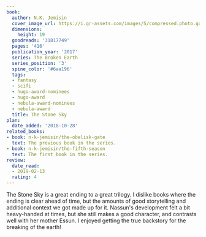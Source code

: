 ```yaml
---
book:
  author: N.K. Jemisin
  cover_image_url: https://i.gr-assets.com/images/S/compressed.photo.goodreads.com/books/1478547421l/31817749._SY475_.jpg
  dimensions:
    height: 19
  goodreads: '31817749'
  pages: '416'
  publication_year: '2017'
  series: The Broken Earth
  series_position: '3'
  spine_color: '#6aa196'
  tags:
  - fantasy
  - scifi
  - hugo-award-nominees
  - hugo-award
  - nebula-award-nominees
  - nebula-award
  title: The Stone Sky
plan:
  date_added: '2018-10-28'
related_books:
- book: n-k-jemisin/the-obelisk-gate
  text: The previous book in the series.
- book: n-k-jemisin/the-fifth-season
  text: The first book in the series.
review:
  date_read:
  - 2019-02-13
  rating: 4
---
```


The Stone Sky is a great ending to a great trilogy. I dislike books where the ending is clear ahead of time, but the amounts of good storytelling and additional context we got made up for it. Nassun's development felt a bit heavy-handed at times, but she still makes a good character, and contrasts well with her mother Essun. I enjoyed getting the true backstory for the breaking of the earth!

